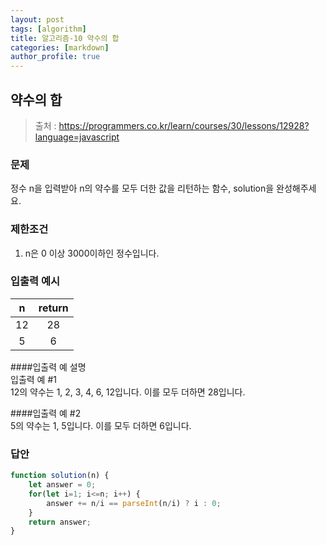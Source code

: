 ```yaml
---
layout: post
tags: [algorithm]
title: 알고리즘-10 약수의 합
categories: [markdown]
author_profile: true
---
```


## 약수의 합  
> 출처 : <https://programmers.co.kr/learn/courses/30/lessons/12928?language=javascript>

### 문제  
정수 n을 입력받아 n의 약수를 모두 더한 값을 리턴하는 함수, solution을 완성해주세요.  

### 제한조건
1. n은 0 이상 3000이하인 정수입니다.

### 입출력 예시 
| n | return |  
| :--: | :--: |
| 12 | 28 |
| 5 | 6 |

####입출력 예 설명  
입출력 예 #1  
12의 약수는 1, 2, 3, 4, 6, 12입니다. 이를 모두 더하면 28입니다.  

####입출력 예 #2  
5의 약수는 1, 5입니다. 이를 모두 더하면 6입니다.  

### 답안  
``` javascript
function solution(n) {
    let answer = 0;
    for(let i=1; i<=n; i++) {
        answer += n/i == parseInt(n/i) ? i : 0;
    }
    return answer;
}
```
